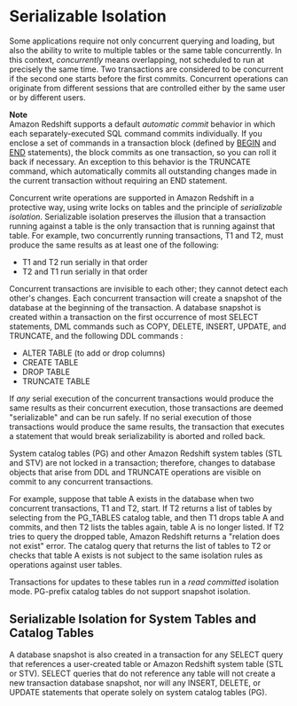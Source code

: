 # Serializable Isolation<a name="c_serial_isolation"></a>

Some applications require not only concurrent querying and loading, but also the ability to write to multiple tables or the same table concurrently\. In this context, *concurrently* means overlapping, not scheduled to run at precisely the same time\. Two transactions are considered to be concurrent if the second one starts before the first commits\. Concurrent operations can originate from different sessions that are controlled either by the same user or by different users\.

**Note**  
Amazon Redshift supports a default *automatic commit* behavior in which each separately\-executed SQL command commits individually\. If you enclose a set of commands in a transaction block \(defined by [BEGIN](r_BEGIN.md) and [END](r_END.md) statements\), the block commits as one transaction, so you can roll it back if necessary\. An exception to this behavior is the TRUNCATE command, which automatically commits all outstanding changes made in the current transaction without requiring an END statement\.

Concurrent write operations are supported in Amazon Redshift in a protective way, using write locks on tables and the principle of *serializable isolation*\. Serializable isolation preserves the illusion that a transaction running against a table is the only transaction that is running against that table\. For example, two concurrently running transactions, T1 and T2, must produce the same results as at least one of the following:
+ T1 and T2 run serially in that order
+ T2 and T1 run serially in that order

Concurrent transactions are invisible to each other; they cannot detect each other's changes\. Each concurrent transaction will create a snapshot of the database at the beginning of the transaction\. A database snapshot is created within a transaction on the first occurrence of most SELECT statements, DML commands such as COPY, DELETE, INSERT, UPDATE, and TRUNCATE, and the following DDL commands :
+ ALTER TABLE \(to add or drop columns\)
+ CREATE TABLE
+ DROP TABLE
+ TRUNCATE TABLE

If *any* serial execution of the concurrent transactions would produce the same results as their concurrent execution, those transactions are deemed "serializable" and can be run safely\. If no serial execution of those transactions would produce the same results, the transaction that executes a statement that would break serializability is aborted and rolled back\.

System catalog tables \(PG\) and other Amazon Redshift system tables \(STL and STV\) are not locked in a transaction; therefore, changes to database objects that arise from DDL and TRUNCATE operations are visible on commit to any concurrent transactions\.

For example, suppose that table A exists in the database when two concurrent transactions, T1 and T2, start\. If T2 returns a list of tables by selecting from the PG\_TABLES catalog table, and then T1 drops table A and commits, and then T2 lists the tables again, table A is no longer listed\. If T2 tries to query the dropped table, Amazon Redshift returns a "relation does not exist" error\. The catalog query that returns the list of tables to T2 or checks that table A exists is not subject to the same isolation rules as operations against user tables\.

Transactions for updates to these tables run in a *read committed* isolation mode\. PG\-prefix catalog tables do not support snapshot isolation\.

## Serializable Isolation for System Tables and Catalog Tables<a name="c_serial_isolation-serializable-isolation-for-tables"></a>

A database snapshot is also created in a transaction for any SELECT query that references a user\-created table or Amazon Redshift system table \(STL or STV\)\. SELECT queries that do not reference any table will not create a new transaction database snapshot, nor will any INSERT, DELETE, or UPDATE statements that operate solely on system catalog tables \(PG\)\.